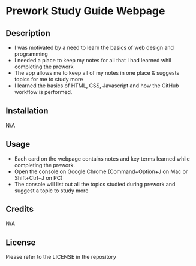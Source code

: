 # Prework Study Guide Webpage

## Description

- I was motivated by a need to learn the basics of web design and programming
- I needed a place to keep my notes for all that I had learned whil completing the prework
- The app allows me to keep all of my notes in one place & suggests topics for me to study more
- I learned the basics of HTML, CSS, Javascript and how the GitHub workflow is performed.

## Installation

N/A

## Usage

- Each card on the webpage contains notes and key terms learned while completing the prework.
- Open the console on Google Chrome (Command+Option+J on Mac or Shift+Ctrl+J on PC) 
- The console will list out all the topics studied during prework and suggest a topic to study more

## Credits

N/A

## License

Please refer to the LICENSE in the repository